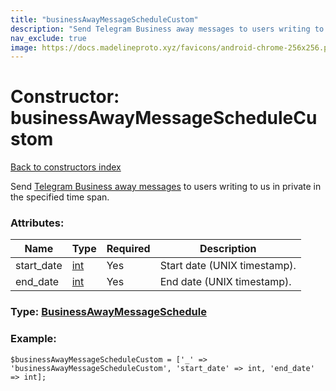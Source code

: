 ```yaml
---
title: "businessAwayMessageScheduleCustom"
description: "Send Telegram Business away messages to users writing to us in private in the specified time span."
nav_exclude: true
image: https://docs.madelineproto.xyz/favicons/android-chrome-256x256.png
---
```

# Constructor: businessAwayMessageScheduleCustom  
[Back to constructors index](/API_docs/constructors/index.html)



Send [Telegram Business away messages](https://core.telegram.org/api/business#away-messages) to users writing to us in private in the specified time span.

### Attributes:

| Name     |    Type       | Required | Description |
|----------|---------------|----------|-------------|
|start\_date|[int](/API_docs/types/int.html) | Yes|Start date (UNIX timestamp).|
|end\_date|[int](/API_docs/types/int.html) | Yes|End date (UNIX timestamp).|



### Type: [BusinessAwayMessageSchedule](/API_docs/types/BusinessAwayMessageSchedule.html)


### Example:

```
$businessAwayMessageScheduleCustom = ['_' => 'businessAwayMessageScheduleCustom', 'start_date' => int, 'end_date' => int];
```  
